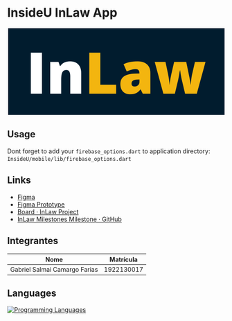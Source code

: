 # InsideU InLaw App

  <p align="center">
    <img src="https://github.com/Salmaii/InsideU/blob/main/mobile/lib/assets/images/named.png" alt="InLaw Logo" />
  </p>

## Usage 

Dont forget to add your `firebase_options.dart` to application directory: `InsideU/mobile/lib/firebase_options.dart`

## Links

- [Figma](https://www.figma.com/file/WIthk7lpx8GnDloa44ECti/InsideU-In-Law?type=design&node-id=0%3A1&t=mvS6FnBJEVuWDN2m-1)
- [Figma Prototype](https://www.figma.com/proto/WIthk7lpx8GnDloa44ECti/InsideU-In-Law?type=design&node-id=611-5100&scaling=scale-down&page-id=0%3A1&starting-point-node-id=611%3A5100)
- [Board · InLaw Project](https://github.com/users/Salmaii/projects/2/views/1)
- [InLaw Milestones Milestone · GitHub](https://github.com/Salmaii/InsideU/milestone/2?closed=1)

## Integrantes

| Nome                          | Matrícula  |
| ----------------------------- | ---------- |
| Gabriel Salmai Camargo Farias | 1922130017 |

## Languages
[![Programming Languages](https://skillicons.dev/icons?i=dart,cmake,html,ruby)](https://skillicons.dev)
